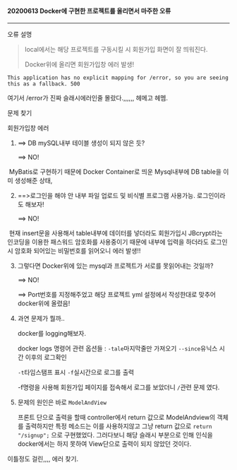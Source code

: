 #### 20200613 Docker에 구현한 프로젝트를 올리면서 마주한 오류

---

오류 설명

> local에서는 해당 프로젝트를 구동시킬 시 회원가입 화면이 잘 띄워진다. 
>
> Docker위에 올리면 회원가입창 에러 발생!

```
This application has no explicit mapping for /error, so you are seeing this as a fallback. 500
```

여기서 /error가 진짜 슬래시에러인줄 몰랐다.,,,,,, 헤메고 헤멤.



문제 찾기

회원가입창 에러 

1. ==> DB mySQL내부 테이블 생성이 되지 않은 듯?

   ==> NO!

​		MyBatis로 구현하기 때문에 Docker Container로 띄운 Mysql내부에 DB table을 이미 생성해준 상태,

2. ==>로그인을 해야 안 내부 파일 업로드 및 비식별 프로그램 사용가능. 로그인이라도 해보자!

   ==> NO!

​		현재 insert문을 사용해서 table내부에 데이터를 넣더라도 회원가입시 JBcrypt라는 인코딩을 이용한 패스워드 암호화를 사용중이기 때문에 내부에 입력을 하더라도 로그인시 암호화 되어있는 비밀번호를 읽어오니 에러 발생!!

3. 그렇다면 Docker위에 있는 mysql과 프로젝트가 서로를 못읽어내는 것일까?

   ==> NO!

   ==> Port번호를 지정해주었고 해당 프로젝트 yml 설정에서 작성한대로 맞추어 docker위에 올렸음!

   

4. 과연 문제가 뭘까..

   docker를 logging해보자.

   docker logs 명령어 관련 옵션들 : `-tale`마지막줄만 가져오기 `--since`유닉스 시간 이후의 로그확인

   `-t`타임스탬프 표시 `-f`실시간으로 로그를 출력

   -f명령을 사용해 회원가입 페이지를 접속해서 로그를 보았더니 `/`관련 문제 였다.

5. 문제의 원인은 바로 `ModelAndView`

   프론트 단으로 출력을 할때 controller에서 return 값으로 ModelAndview의 객체를 출력하지만 특정 메소드는 이를 사용하지않고 그냥 return 값으로 `return "/signup";` 으로 구현했었다. 그러다보니 해당 슬래시 부분으로 인해 인식을 docker에서는 하지 못하여 View단으로 출력이 되지 않았던 것이다.



이틀정도 걸린,,,, 에러 찾기.

